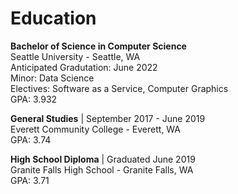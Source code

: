 # Education

**Bachelor of Science in Computer Science**\
Seattle University - Seattle, WA\
Anticipated Gradutation: June 2022\
Minor: Data Science\
Electives: Software as a Service, Computer Graphics\
GPA: 3.932

**General Studies** | September 2017 - June 2019\
Everett Community College - Everett, WA\
GPA: 3.74

**High School Diploma** | Graduated June 2019\
Granite Falls High School - Granite Falls, WA\
GPA: 3.71
